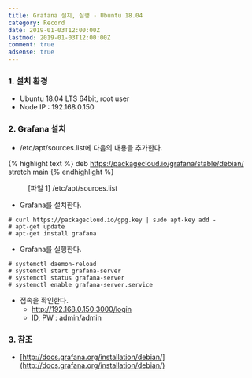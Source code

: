 ```yaml
---
title: Grafana 설치, 실행 - Ubuntu 18.04
category: Record
date: 2019-01-03T12:00:00Z
lastmod: 2019-01-03T12:00:00Z
comment: true
adsense: true
---
```


### 1. 설치 환경

* Ubuntu 18.04 LTS 64bit, root user
* Node IP : 192.168.0.150

### 2. Grafana 설치

* /etc/apt/sources.list에 다음의 내용을 추가한다.

{% highlight text %}
deb https://packagecloud.io/grafana/stable/debian/ stretch main
{% endhighlight %}
<figure>
<figcaption class="caption">[파일 1] /etc/apt/sources.list</figcaption>
</figure>

* Grafana를 설치한다.

~~~
# curl https://packagecloud.io/gpg.key | sudo apt-key add -
# apt-get update
# apt-get install grafana
~~~

* Grafana를 실행한다.

~~~
# systemctl daemon-reload
# systemctl start grafana-server
# systemctl status grafana-server
# systemctl enable grafana-server.service
~~~

* 접속을 확인한다.
  * http://192.168.0.150:3000/login
  * ID, PW : admin/admin

### 3. 참조

* [http://docs.grafana.org/installation/debian/](http://docs.grafana.org/installation/debian/)

